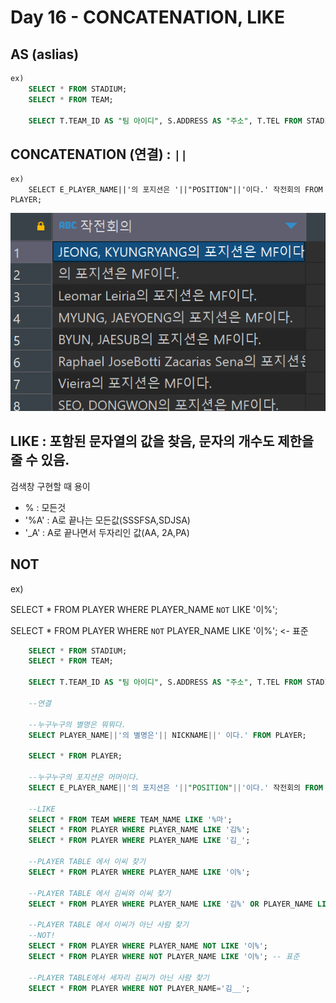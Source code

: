 # Day 16 - CONCATENATION, LIKE

## AS (aslias)
```sql
ex)
    SELECT * FROM STADIUM;
    SELECT * FROM TEAM;

    SELECT T.TEAM_ID AS "팀 아이디", S.ADDRESS AS "주소", T.TEL FROM STADIUM S, TEAM T;
```

## CONCATENATION (연결) : `||`

```
ex)
    SELECT E_PLAYER_NAME||'의 포지션은 '||"POSITION"||'이다.' 작전회의 FROM PLAYER;
```
![alt text](image.png)


## LIKE : 포함된 문자열의 값을 찾음, 문자의 개수도 제한을 줄 수 있음.
검색창 구현할 때 용이
- % : 모든것
- '%A' : A로 끝나는 모든값(SSSFSA,SDJSA)
- '_A' : A로 끝나면서 두자리인 값(AA, 2A,PA)


## NOT
ex)

SELECT * FROM PLAYER WHERE PLAYER_NAME `NOT` LIKE '이%';

SELECT * FROM PLAYER WHERE `NOT` PLAYER_NAME LIKE '이%'; <- 표준


```sql
    SELECT * FROM STADIUM;
    SELECT * FROM TEAM;

    SELECT T.TEAM_ID AS "팀 아이디", S.ADDRESS AS "주소", T.TEL FROM STADIUM S, TEAM T;

    --연결

    --누구누구의 별명은 뭐뭐다.
    SELECT PLAYER_NAME||'의 별명은'|| NICKNAME||' 이다.' FROM PLAYER;

    SELECT * FROM PLAYER;

    --누구누구의 포지션은 머머이다.
    SELECT E_PLAYER_NAME||'의 포지션은 '||"POSITION"||'이다.' 작전회의 FROM PLAYER;

    --LIKE
    SELECT * FROM TEAM WHERE TEAM_NAME LIKE '%마';
    SELECT * FROM PLAYER WHERE PLAYER_NAME LIKE '김%';
    SELECT * FROM PLAYER WHERE PLAYER_NAME LIKE '김_';

    --PLAYER TABLE 에서 이씨 찾기
    SELECT * FROM PLAYER WHERE PLAYER_NAME LIKE '이%';

    --PLAYER TABLE 에서 김씨와 이씨 찾기
    SELECT * FROM PLAYER WHERE PLAYER_NAME LIKE '김%' OR PLAYER_NAME LIKE '이%';

    --PLAYER TABLE 에서 이씨가 아닌 사람 찾기
    --NOT!
    SELECT * FROM PLAYER WHERE PLAYER_NAME NOT LIKE '이%';
    SELECT * FROM PLAYER WHERE NOT PLAYER_NAME LIKE '이%'; -- 표준

    --PLAYER TABLE에서 세자리 김씨가 아닌 사람 찾기
    SELECT * FROM PLAYER WHERE NOT PLAYER_NAME='김__';
```
